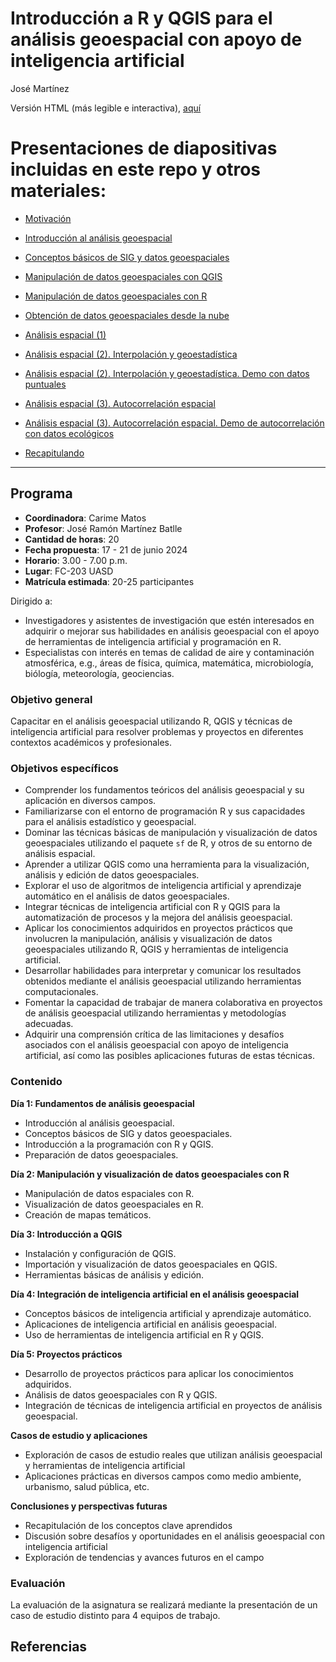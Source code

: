 Introducción a R y QGIS para el análisis geoespacial con apoyo de
inteligencia artificial
================
José Martínez

Versión HTML (más legible e interactiva),
[aquí](https://geofis.github.io/curso-r-qgis-2024-verano/README.html)

# Presentaciones de diapositivas incluidas en este repo y otros materiales:

- [Motivación](https://geofis.github.io/curso-r-qgis-2024-verano/media/motivacion.html)

- [Introducción al análisis
  geoespacial](https://geofis.github.io/curso-r-qgis-2024-verano/media/introduccion-analisis-geoespacial.html)

- [Conceptos básicos de SIG y datos
  geoespaciales](https://geofis.github.io/curso-r-qgis-2024-verano/media/conceptos-basicos-sig-datos-geoespaciales.html)

- [Manipulación de datos geoespaciales con
  QGIS](https://geofis.github.io/curso-r-qgis-2024-verano/media/manipulacion-datos-geoespaciales-con-qgis.html)

- [Manipulación de datos geoespaciales con
  R](https://geofis.github.io/curso-r-qgis-2024-verano/media/manipulacion-datos-geoespaciales-con-r.html)

- [Obtención de datos geoespaciales desde la
  nube](https://geofis.github.io/curso-r-qgis-2024-verano/media/obtencion-de-datos-geoespaciales-desde-la-nube.html)

- [Análisis espacial
  (1)](https://geofis.github.io/curso-r-qgis-2024-verano/media/analisis-espacial-01.html)

- [Análisis espacial (2). Interpolación y
  geoestadística](https://geofis.github.io/curso-r-qgis-2024-verano/media/analisis-espacial-02.html)

- [Análisis espacial (2). Interpolación y geoestadística. Demo con datos
  puntuales](https://github.com/geofis/curso-r-qgis-2024-verano/blob/main/media/analisis-espacial-02-demo-con-datos-puntuales.md)

- [Análisis espacial (3). Autocorrelación
  espacial](https://github.com/geofis/curso-r-qgis-2024-verano/blob/main/media/analisis-espacial-03.md)

- [Análisis espacial (3). Autocorrelación espacial. Demo de
  autocorrelación con datos
  ecológicos](https://github.com/geofis/curso-r-qgis-2024-verano/blob/main/media/analisis-espacial-03-demo-con-datos-ecologicos.md)

- [Recapitulando](https://geofis.github.io/curso-r-qgis-2024-verano/media/recapitulando.html)

------------------------------------------------------------------------

## Programa

- **Coordinadora**: Carime Matos
- **Profesor**: José Ramón Martínez Batlle
- **Cantidad de horas**: 20
- **Fecha propuesta**: 17 - 21 de junio 2024
- **Horario**: 3.00 - 7.00 p.m.
- **Lugar**: FC-203 UASD
- **Matrícula estimada**: 20-25 participantes

Dirigido a:

- Investigadores y asistentes de investigación que estén interesados en
  adquirir o mejorar sus habilidades en análisis geoespacial con el
  apoyo de herramientas de inteligencia artificial y programación en R.
- Especialistas con interés en temas de calidad de aire y contaminación
  atmosférica, e.g., áreas de física, química, matemática,
  microbiología, biólogía, meteorología, geociencias.

### Objetivo general

Capacitar en el análisis geoespacial utilizando R, QGIS y técnicas de
inteligencia artificial para resolver problemas y proyectos en
diferentes contextos académicos y profesionales.

### Objetivos específicos

- Comprender los fundamentos teóricos del análisis geoespacial y su
  aplicación en diversos campos.
- Familiarizarse con el entorno de programación R y sus capacidades para
  el análisis estadístico y geoespacial.
- Dominar las técnicas básicas de manipulación y visualización de datos
  geoespaciales utilizando el paquete `sf` de R, y otros de su entorno
  de análisis espacial.
- Aprender a utilizar QGIS como una herramienta para la visualización,
  análisis y edición de datos geoespaciales.
- Explorar el uso de algoritmos de inteligencia artificial y aprendizaje
  automático en el análisis de datos geoespaciales.
- Integrar técnicas de inteligencia artificial con R y QGIS para la
  automatización de procesos y la mejora del análisis geoespacial.
- Aplicar los conocimientos adquiridos en proyectos prácticos que
  involucren la manipulación, análisis y visualización de datos
  geoespaciales utilizando R, QGIS y herramientas de inteligencia
  artificial.
- Desarrollar habilidades para interpretar y comunicar los resultados
  obtenidos mediante el análisis geoespacial utilizando herramientas
  computacionales.
- Fomentar la capacidad de trabajar de manera colaborativa en proyectos
  de análisis geoespacial utilizando herramientas y metodologías
  adecuadas.
- Adquirir una comprensión crítica de las limitaciones y desafíos
  asociados con el análisis geoespacial con apoyo de inteligencia
  artificial, así como las posibles aplicaciones futuras de estas
  técnicas.

### Contenido

**Día 1: Fundamentos de análisis geoespacial**

- Introducción al análisis geoespacial.
- Conceptos básicos de SIG y datos geoespaciales.
- Introducción a la programación con R y QGIS.
- Preparación de datos geoespaciales.

**Día 2: Manipulación y visualización de datos geoespaciales con R**

- Manipulación de datos espaciales con R.
- Visualización de datos geoespaciales en R.
- Creación de mapas temáticos.

**Día 3: Introducción a QGIS**

- Instalación y configuración de QGIS.
- Importación y visualización de datos geoespaciales en QGIS.
- Herramientas básicas de análisis y edición.

**Día 4: Integración de inteligencia artificial en el análisis
geoespacial**

- Conceptos básicos de inteligencia artificial y aprendizaje automático.
- Aplicaciones de inteligencia artificial en análisis geoespacial.
- Uso de herramientas de inteligencia artificial en R y QGIS.

**Día 5: Proyectos prácticos**

- Desarrollo de proyectos prácticos para aplicar los conocimientos
  adquiridos.
- Análisis de datos geoespaciales con R y QGIS.
- Integración de técnicas de inteligencia artificial en proyectos de
  análisis geoespacial.

**Casos de estudio y aplicaciones**

- Exploración de casos de estudio reales que utilizan análisis
  geoespacial y herramientas de inteligencia artificial
- Aplicaciones prácticas en diversos campos como medio ambiente,
  urbanismo, salud pública, etc.

**Conclusiones y perspectivas futuras**

- Recapitulación de los conceptos clave aprendidos
- Discusión sobre desafíos y oportunidades en el análisis geoespacial
  con inteligencia artificial
- Exploración de tendencias y avances futuros en el campo

### Evaluación

La evaluación de la asignatura se realizará mediante la presentación de
un caso de estudio distinto para 4 equipos de trabajo.

## Referencias
